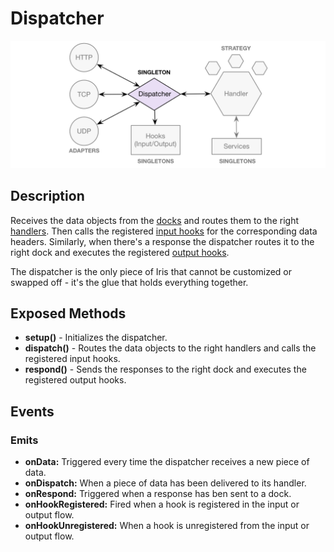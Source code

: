 # Dispatcher

![Dispatcher](https://raw.githubusercontent.com/gcba-iris/iris-tech-docs/master/images/architecture/dispatcher.png)

## Description

Receives the data objects from the [docks](docks.md) and routes them to the right [handlers](handlers.md). Then calls the registered [input hooks](hooks.md) for the corresponding data headers. Similarly, when there's a response the dispatcher routes it to the right dock and executes the registered [output hooks](hooks.md). 

The dispatcher is the only piece of Iris that cannot be customized or swapped off - it's the glue that holds everything together.


## Exposed Methods

- **setup()** - Initializes the dispatcher.
- **dispatch()** - Routes the data objects to the right handlers and calls the registered input hooks.
- **respond()** - Sends the responses to the right dock and executes the registered output hooks.


## Events

### Emits

- **onData:** Triggered every time the dispatcher receives a new piece of data.
- **onDispatch:** When a piece of data has been delivered to its handler.
- **onRespond:** Triggered when a response has ben sent to a dock.
- **onHookRegistered:** Fired when a hook is registered in the input or output flow.
- **onHookUnregistered:** When a hook is unregistered from the input or output flow.
